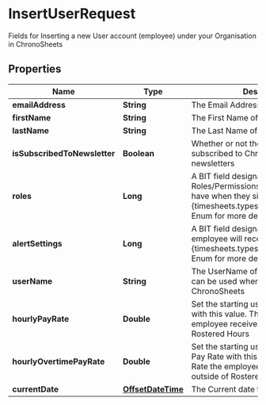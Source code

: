 

# InsertUserRequest

Fields for Inserting a new User account (employee) under your Organisation in ChronoSheets
## Properties

Name | Type | Description | Notes
------------ | ------------- | ------------- | -------------
**emailAddress** | **String** | The Email Address of the employee |  [optional]
**firstName** | **String** | The First Name of the employee |  [optional]
**lastName** | **String** | The Last Name of the employee |  [optional]
**isSubscribedToNewsletter** | **Boolean** | Whether or not the employee is subscribed to ChronoSheets newsletters |  [optional]
**roles** | **Long** | A BIT field designating which Roles/Permissions the employee will have when they sign in.  See the {timesheets.types.Enums.UserRoles} Enum for more details |  [optional]
**alertSettings** | **Long** | A BIT field designating which Alerts the employee will receive.  See the {timesheets.types.Enums.AlertSettings} Enum for more details |  [optional]
**userName** | **String** | The UserName of the employee.  This can be used when logging into ChronoSheets |  [optional]
**hourlyPayRate** | **Double** | Set the starting usual Hourly Pay Rate with this value.  This is the Pay Rate the employee receives for working during Rostered Hours |  [optional]
**hourlyOvertimePayRate** | **Double** | Set the starting usual Overtime Hourly Pay Rate with this value.  This is the Pay Rate the employee receives for working outside of Rostered Hours |  [optional]
**currentDate** | [**OffsetDateTime**](OffsetDateTime.md) | The Current date time |  [optional]



